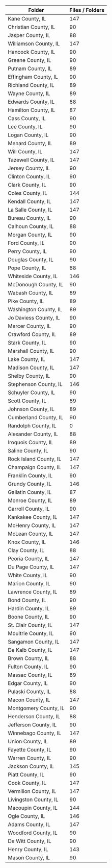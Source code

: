 | Folder                 |   Files / Folders |
|------------------------|-------------------|
| Kane County, IL        |               147 |
| Christian County, IL   |                90 |
| Jasper County, IL      |                88 |
| Williamson County, IL  |               147 |
| Hancock County, IL     |                90 |
| Greene County, IL      |                90 |
| Putnam County, IL      |                89 |
| Effingham County, IL   |                90 |
| Richland County, IL    |                89 |
| Wayne County, IL       |                89 |
| Edwards County, IL     |                88 |
| Hamilton County, IL    |                87 |
| Cass County, IL        |                90 |
| Lee County, IL         |                90 |
| Logan County, IL       |                90 |
| Menard County, IL      |                89 |
| Will County, IL        |               147 |
| Tazewell County, IL    |               147 |
| Jersey County, IL      |                90 |
| Clinton County, IL     |                90 |
| Clark County, IL       |                90 |
| Coles County, IL       |               144 |
| Kendall County, IL     |               147 |
| La Salle County, IL    |               147 |
| Bureau County, IL      |                90 |
| Calhoun County, IL     |                88 |
| Morgan County, IL      |                90 |
| Ford County, IL        |                90 |
| Perry County, IL       |                90 |
| Douglas County, IL     |                90 |
| Pope County, IL        |                88 |
| Whiteside County, IL   |               146 |
| McDonough County, IL   |                90 |
| Wabash County, IL      |                89 |
| Pike County, IL        |                89 |
| Washington County, IL  |                89 |
| Jo Daviess County, IL  |                90 |
| Mercer County, IL      |                90 |
| Crawford County, IL    |                89 |
| Stark County, IL       |                90 |
| Marshall County, IL    |                90 |
| Lake County, IL        |               147 |
| Madison County, IL     |               147 |
| Shelby County, IL      |                90 |
| Stephenson County, IL  |               146 |
| Schuyler County, IL    |                90 |
| Scott County, IL       |                89 |
| Johnson County, IL     |                89 |
| Cumberland County, IL  |                90 |
| Randolph County, IL    |                 0 |
| Alexander County, IL   |                88 |
| Iroquois County, IL    |                89 |
| Saline County, IL      |                90 |
| Rock Island County, IL |               147 |
| Champaign County, IL   |               147 |
| Franklin County, IL    |                90 |
| Grundy County, IL      |               146 |
| Gallatin County, IL    |                87 |
| Monroe County, IL      |                89 |
| Carroll County, IL     |                90 |
| Kankakee County, IL    |               147 |
| McHenry County, IL     |               147 |
| McLean County, IL      |               147 |
| Knox County, IL        |               146 |
| Clay County, IL        |                88 |
| Peoria County, IL      |               147 |
| Du Page County, IL     |               147 |
| White County, IL       |                90 |
| Marion County, IL      |                90 |
| Lawrence County, IL    |                89 |
| Bond County, IL        |                90 |
| Hardin County, IL      |                89 |
| Boone County, IL       |                90 |
| St. Clair County, IL   |               147 |
| Moultrie County, IL    |                90 |
| Sangamon County, IL    |               147 |
| De Kalb County, IL     |               147 |
| Brown County, IL       |                88 |
| Fulton County, IL      |                90 |
| Massac County, IL      |                89 |
| Edgar County, IL       |                90 |
| Pulaski County, IL     |                88 |
| Macon County, IL       |               147 |
| Montgomery County, IL  |                90 |
| Henderson County, IL   |                88 |
| Jefferson County, IL   |                90 |
| Winnebago County, IL   |               147 |
| Union County, IL       |                89 |
| Fayette County, IL     |                90 |
| Warren County, IL      |                90 |
| Jackson County, IL     |               145 |
| Piatt County, IL       |                90 |
| Cook County, IL        |               147 |
| Vermilion County, IL   |               147 |
| Livingston County, IL  |                90 |
| Macoupin County, IL    |               144 |
| Ogle County, IL        |               146 |
| Adams County, IL       |               147 |
| Woodford County, IL    |                90 |
| De Witt County, IL     |                90 |
| Henry County, IL       |               143 |
| Mason County, IL       |                90 |
